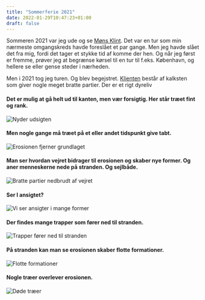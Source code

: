 ```yaml
---
title: "Sommerferie 2021"
date: 2022-01-29T10:47:23+01:00
draft: false
---
```


Sommeren 2021 var jeg ude og se [Møns Klint](https://moensklint.dk/). Det var en tur som min nærmeste
omgangskreds havde foreslået et par gange. Men jeg havde slået det fra mig,
fordi det tager et stykke tid af komme der hen. Og når jeg først er fremme,
prøver jeg at begrænse kørsel til en tur til f.eks. København, og hellere
se eller gense steder i nærheden.

Men i 2021 tog jeg turen. Og blev begejstret. [Klienten](https://da.wikipedia.org/wiki/M%C3%B8ns_Klint)
består af kalksten som giver nogle meget bratte partier. Der er et rigt dyreliv

#### Det er mulig at gå helt ud til kanten, men vær forsigtig. Her står træet fint og rank.

![Nyder udsigten](/images/IMG_1723.jpeg "Træerne bider sig fast")


#### Men nogle gange må træet på et eller andet tidspunkt give tabt.

![Erosionen fjerner grundlaget](/images/IMG_1702.jpeg "Men træet må give tabt på et tidspunkt")


#### Man ser hvordan vejret bidrager til erosionen og skaber nye former. Og aner menneskerne nede på stranden. Og sejlbåde.

![Bratte partier nedbrudt af vejret](/images/IMG_1720.jpeg "Bratte partier")


#### Ser I ansigtet?

![Vi ser ansigter i mange former](/images/IMG_1722.jpeg "Stenansigt")


#### Der findes mange trapper som fører ned til stranden.

![Trapper fører ned til stranden](/images/IMG_1707.jpeg "Gode muligheder for at komme ned til stranden")


#### På stranden kan man se erosionen skaber flotte formationer.

![Flotte formationer](/images/IMG_1710.jpeg "Erosion")


#### Nogle træer overlever erosionen.

![Døde træer](/images/IMG_1683.jpeg "Døde træer")
